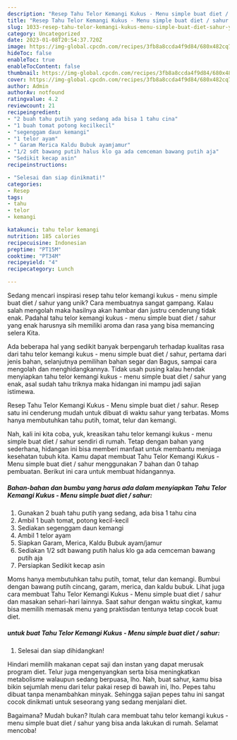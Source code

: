 ```yaml
---
description: "Resep Tahu Telor Kemangi Kukus - Menu simple buat diet / sahur yang Lezat Sekali"
title: "Resep Tahu Telor Kemangi Kukus - Menu simple buat diet / sahur yang Lezat Sekali"
slug: 1033-resep-tahu-telor-kemangi-kukus-menu-simple-buat-diet-sahur-yang-lezat-sekali
category: Uncategorized
date: 2023-01-08T20:54:37.720Z
image: https://img-global.cpcdn.com/recipes/3fb8a8ccda4f9d84/680x482cq70/tahu-telor-kemangi-kukus-menu-simple-buat-diet-sahur-foto-resep-utama.jpg
hideToc: false
enableToc: true
enableTocContent: false
thumbnail: https://img-global.cpcdn.com/recipes/3fb8a8ccda4f9d84/680x482cq70/tahu-telor-kemangi-kukus-menu-simple-buat-diet-sahur-foto-resep-utama.jpg
cover: https://img-global.cpcdn.com/recipes/3fb8a8ccda4f9d84/680x482cq70/tahu-telor-kemangi-kukus-menu-simple-buat-diet-sahur-foto-resep-utama.jpg
author: Admin
authorAv: notfound
ratingvalue: 4.2
reviewcount: 21
recipeingredient:
- "2 buah tahu putih yang sedang ada bisa 1 tahu cina"
- "1 buah tomat potong kecilkecil"
- "segenggam daun kemangi"
- "1 telor ayam"
- " Garam Merica Kaldu Bubuk ayamjamur"
- "1/2 sdt bawang putih halus klo ga ada cemceman bawang putih aja"
- "Sedikit kecap asin"
recipeinstructions:

- "Selesai dan siap dinikmati!"
categories:
- Resep
tags:
- tahu
- telor
- kemangi

katakunci: tahu telor kemangi 
nutrition: 185 calories
recipecuisine: Indonesian
preptime: "PT15M"
cooktime: "PT34M"
recipeyield: "4"
recipecategory: Lunch

---
```





Sedang mencari inspirasi resep tahu telor kemangi kukus - menu simple buat diet / sahur yang unik? Cara membuatnya sangat gampang. Kalau salah mengolah maka hasilnya akan hambar dan justru cenderung tidak enak. Padahal tahu telor kemangi kukus - menu simple buat diet / sahur yang enak harusnya sih memiliki aroma dan rasa yang bisa memancing selera Kita.





Ada beberapa hal yang sedikit banyak berpengaruh terhadap kualitas rasa dari tahu telor kemangi kukus - menu simple buat diet / sahur, pertama dari jenis bahan, selanjutnya pemilihan bahan segar dan Bagus, sampai cara mengolah dan menghidangkannya. Tidak usah pusing kalau hendak menyiapkan tahu telor kemangi kukus - menu simple buat diet / sahur yang enak,      asal sudah tahu triknya maka hidangan ini mampu jadi sajian istimewa.














Resep Tahu Telor Kemangi Kukus - Menu simple buat diet / sahur. Resep satu ini cenderung mudah untuk dibuat di waktu sahur yang terbatas. Moms hanya membutuhkan tahu putih, tomat, telur dan kemangi.






Nah, kali ini kita coba, yuk, kreasikan tahu telor kemangi kukus - menu simple buat diet / sahur sendiri di rumah. Tetap dengan bahan yang sederhana, hidangan ini bisa memberi manfaat untuk membantu menjaga kesehatan tubuh kita. Kamu dapat membuat Tahu Telor Kemangi Kukus - Menu simple buat diet / sahur menggunakan 7 bahan dan 0 tahap pembuatan. Berikut ini cara untuk membuat hidangannya.

<!--inarticleads1-->

##### Bahan-bahan dan bumbu yang harus ada dalam menyiapkan Tahu Telor Kemangi Kukus - Menu simple buat diet / sahur:

1. Gunakan 2 buah tahu putih yang sedang, ada bisa 1 tahu cina
1. Ambil 1 buah tomat, potong kecil-kecil
1. Sediakan segenggam daun kemangi
1. Ambil 1 telor ayam
1. Siapkan  Garam, Merica, Kaldu Bubuk ayam/jamur
1. Sediakan 1/2 sdt bawang putih halus klo ga ada cemceman bawang putih aja
1. Persiapkan Sedikit kecap asin


Moms hanya membutuhkan tahu putih, tomat, telur dan kemangi. Bumbui dengan bawang putih cincang, garam, merica, dan kaldu bubuk. Lihat juga cara membuat Tahu Telor Kemangi Kukus - Menu simple buat diet / sahur dan masakan sehari-hari lainnya. Saat sahur dengan waktu singkat, kamu bisa memilih memasak menu yang praktisdan tentunya tetap cocok buat diet. 

<!--inarticleads2-->

#####  untuk buat Tahu Telor Kemangi Kukus - Menu simple buat diet / sahur:


1. Selesai dan siap dihidangkan!

Hindari memilih makanan cepat saji dan instan yang dapat merusak program diet. Telur juga mengenyangkan serta bisa meningkatkan metabolisme walaupun sedang berpuasa, lho. Nah, buat sahur, kamu bisa bikin sejumlah menu dari telur pakai resep di bawah ini, lho. Pepes tahu dibuat tanpa menambahkan minyak. Sehingga sajian pepes tahu ini sangat cocok dinikmati untuk seseorang yang sedang menjalani diet. 

Bagaimana? Mudah bukan? Itulah cara membuat tahu telor kemangi kukus - menu simple buat diet / sahur yang bisa anda lakukan di rumah. Selamat mencoba!
